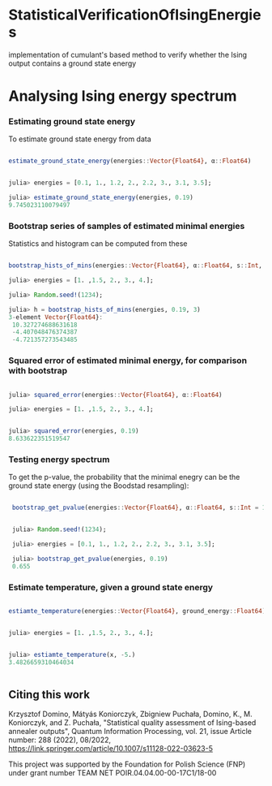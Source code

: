 # StatisticalVerificationOfIsingEnergies
implementation of cumulant's based method to verify whether the Ising output contains a ground state energy


# Analysing Ising energy spectrum

### Estimating ground state energy


To estimate ground state energy from data

```julia

estimate_ground_state_energy(energies::Vector{Float64}, α::Float64)


julia> energies = [0.1, 1., 1.2, 2., 2.2, 3., 3.1, 3.5];

julia> estimate_ground_state_energy(energies, 0.19)
9.745023110079497

```

### Bootstrap series of samples of estimated minimal energies

Statistics and histogram can be computed from these


```julia

bootstrap_hists_of_mins(energies::Vector{Float64}, α::Float64, s::Int, l::Int=length(x))

julia> energies = [1. ,1.5, 2., 3., 4.];

julia> Random.seed!(1234);

julia> h = bootstrap_hists_of_mins(energies, 0.19, 3)
3-element Vector{Float64}:
 10.327274688631618
 -4.407048476374387
 -4.721357273543485
```

### Squared error of estimated minimal energy, for comparison with bootstrap

```julia

julia> squared_error(energies::Vector{Float64}, α::Float64)

julia> energies = [1. ,1.5, 2., 3., 4.];


julia> squared_error(energies, 0.19)
8.633622351519547

```


### Testing energy spectrum

To get the p-value, the probability that the minimal enegry can be the ground state energy (using the Boodstad resampling):

```julia

 bootstrap_get_pvalue(energies::Vector{Float64}, α::Float64, s::Int = 1_000)


 julia> Random.seed!(1234);

 julia> energies = [0.1, 1., 1.2, 2., 2.2, 3., 3.1, 3.5];

 julia> bootstrap_get_pvalue(energies, 0.19)
 0.655


```


### Estimate temperature, given a ground state energy

```julia

estiamte_temperature(energies::Vector{Float64}, ground_energy::Float64)


julia> energies = [1. ,1.5, 2., 3., 4.];


julia> estiamte_temperature(x, -5.)
3.4826659310464034



```

## Citing this work

Krzysztof Domino, Mátyás Koniorczyk, Zbigniew Puchała,  Domino, K., M. Koniorczyk, and Z. Puchała, "Statistical quality assessment of Ising-based annealer outputs", Quantum Information Processing, vol. 21, issue Article number: 288 (2022), 08/2022, https://link.springer.com/article/10.1007/s11128-022-03623-5

This project was supported by the Foundation for Polish Science (FNP) under grant number TEAM NET POIR.04.04.00-00-17C1/18-00
